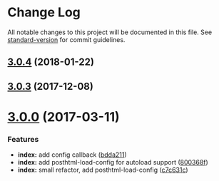 # Change Log

All notable changes to this project will be documented in this file. See [standard-version](https://github.com/conventional-changelog/standard-version) for commit guidelines.

<a name="3.0.4"></a>
## [3.0.4](https://github.com/posthtml/gulp-posthtml/compare/v3.0.3...v3.0.4) (2018-01-22)



<a name="3.0.3"></a>
## [3.0.3](https://github.com/posthtml/gulp-posthtml/compare/v3.0.2...v3.0.3) (2017-12-08)



<a name="3.0.0"></a>
# [3.0.0](https://github.com/posthtml/gulp-posthtml/compare/v1.5.2...v3.0.0) (2017-03-11)


### Features

* **index:** add config callback ([bdda211](https://github.com/posthtml/gulp-posthtml/commit/bdda211))
* **index:** add posthtml-load-config for autoload support ([800368f](https://github.com/posthtml/gulp-posthtml/commit/800368f))
* **index:** small refactor, add posthtml-load-config ([c7c631c](https://github.com/posthtml/gulp-posthtml/commit/c7c631c))
